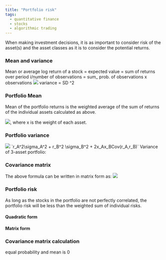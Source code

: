 ```yaml
---
title: "Portfolio risk"
tags:
  - quantitative finance
  - stocks
  - algorithmic trading
---
```


When making investment decisions, it is as important to consider risk of the asset(s) and the asset classes as it is to consider the potential returns.

### Mean and variance 

Mean or average log return of a stock = expected value = sum of returns over period i/number of observations = sum_ prob. of observations x observations
<img src="https://render.githubusercontent.com/render/math?math=E(r) = \sum_{i=1}^{n} p(i)r(i)">
variance = SD ^2

### Portfolio Mean

Mean of the portfolio returns is the weighted average of the sum of returns of the individual assets calculated as above.

<img src="https://render.githubusercontent.com/render/math?math=rp(i) = (x_AE(r_A)) ++ (x_BE(r_B))">, where x is the weight of each asset. 


### Portfolio variance

<img src="https://render.githubusercontent.com/render/math?math=r_A^2 \sigma_A^2 \+ r_B^2 \sigma_B^2 \+ 2x_Ax_BCov(r_A,r_B)">
`r_A^2\sigma_A^2 + r_B^2 \sigma_B^2 + 2x_Ax_BCov(r_A,r_B)`
Variance of 3-asset portfolio:


### Covariance matrix
The above formula can be written in matrix form as:
<img src="https://render.githubusercontent.com/render/math?math= \sigma^2_P =  x^TP_x">

### Portfolio risk 
As long as the stocks in the portfolio are not perfectly correlated, the portfolio risk will be less than the weighted sum of individual risks.


#### Quadratic form

#### Matrix form

### Covariance matrix calculation
equal probability and mean is 0

